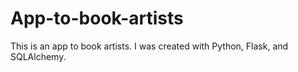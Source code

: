 # App-to-book-artists
This is an app to book artists. I was created with Python, Flask, and SQLAlchemy.

